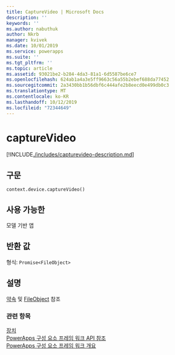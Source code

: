```yaml
---
title: CaptureVideo | Microsoft Docs
description: ''
keywords: ''
ms.author: nabuthuk
author: Nkrb
manager: kvivek
ms.date: 10/01/2019
ms.service: powerapps
ms.suite: ''
ms.tgt_pltfrm: ''
ms.topic: article
ms.assetid: 93021be2-b284-4da3-81a1-6d5587be6ce7
ms.openlocfilehash: 624ab1a4a3e5ff9663c56a55b2ebef688da77452
ms.sourcegitcommit: 2a3430bb1b56dbf6c444afe2b8eecd0e499db0c3
ms.translationtype: MT
ms.contentlocale: ko-KR
ms.lasthandoff: 10/12/2019
ms.locfileid: "72344649"
---
```

# <a name="capturevideo"></a>captureVideo

[!INCLUDE[./includes/capturevideo-description.md](./includes/capturevideo-description.md)]

## <a name="syntax"></a>구문

`context.device.captureVideo()`

## <a name="available-for"></a>사용 가능한 

모델 기반 앱

## <a name="return-value"></a>반환 값

형식: `Promise<FileObject>`

## <a name="remarks"></a>설명

[약속](https://developer.mozilla.org/docs/Web/JavaScript/reference/Global_Objects/Promise) 및 [FileObject](../fileobject.md) 참조


### <a name="related-topics"></a>관련 항목

[장치](../device.md)<br/>
[PowerApps 구성 요소 프레임 워크 API 참조](../../reference/index.md)<br/>
[PowerApps 구성 요소 프레임 워크 개요](../../overview.md)